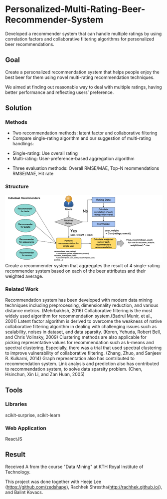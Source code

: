 # Personalized-Multi-Rating-Beer-Recommender-System
Developed a recommender system that can handle multiple ratings by using correlation factors and collaborative filtering algorithms for personalized beer recommendations.

## Goal
Create a personalized recommendation system that helps people enjoy the best beer for them using novel multi-rating recommendation techniques. 

We aimed at finding out reasonable way to deal with multiple ratings, having better performance and reflecting users’ preference.


## Solution

### Methods
* Two recommendation methods: latent factor and collaborative filtering
* Compare single-rating algorithm and our suggestion of multi-rating handlings: 
- Single-rating: Use overall rating
- Multi-rating: User-preference-based aggregation algorithm
* Three evaluation methods: Overall RMSE/MAE, Top-N reommendations RMSE/MAE, Hit rate

### Structure

![This is a alt text.](/images/structure.png "Method")
Create a recommender system that aggregates the result of 4 single-rating recommender system based on each of the beer attributes and their weighted average.

### Related Work
Recommendation system has been developed with modern data mining techniques including preprocessing, dimensionality reduction, and various distance metrics. (Mehrbakhsh, 2016)
Collaborative filtering is the most widely used algorithm for recommendation system.(Badrul Munir, et al., 2001) 
Latent factor algorithm is derived to overcome the weakness of native collaborative filtering algorithm in dealing with challenging issues such as scalability, noises in dataset, and data sparsity. (Koren, Yehuda, Robert Bell, and Chris Volinsky, 2009)
Clustering methods are also applicable for picking representative values for recommendation such as k-means and spectral clustering. Especially, there was a trial that used spectral clustering to improve vulnerability of collaborative filtering. (Zhang, Zhuo, and Sanjeev R. Kulkarni, 2014)
Graph representation also has contributed to recommendation system. Link analysis and prediction also has contributed to recommendation system, to solve data sparsity problem. (Chen, Hsinchun, Xin Li, and Zan Huan, 2005) 


## Tools

### Libraries
scikit-surprise, scikit-learn

### Web Application
ReactJS


## Result 
Received A from the course "Data Mining" at KTH Royal Institute of Technology.

This project was done together with Heeje Lee (https://github.com/zedshape), Rachhek Shrestha(http://rachhek.github.io/), and Balint Kovacs.
